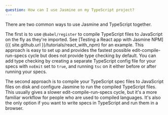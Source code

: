 ```yaml
---
question: How can I use Jasmine on my TypeScript project?
---
```


There are two common ways to use Jasmine and TypeScript together. 

The first is to use `@babel/register` to compile TypeScript files to JavaScript 
on the fly as they're imported. See
[Testing a React app with Jasmine NPM]({{ site.github.url }}/tutorials/react_with_npm) for an
example. This approach is easy to set up and provides the fastest possible
edit-compile-run-specs cycle but does not provide type checking by default. You
can add type checking by creating a separate TypeScript config file for your
specs with `noEmit` set to `true`, and running `tsc` on it either before or 
after running your specs.

The second approach is to compile your TypeScript spec files to JavaScript files
on disk and configure Jasmine to run the compiled TypeScript files. This usually
gives a slower edit-compile-run-specs cycle, but it's a more familiar workflow
for people who are used to compiled languages. It's also the only option if you
want to write specs in TypeScript and run them in a browser.
